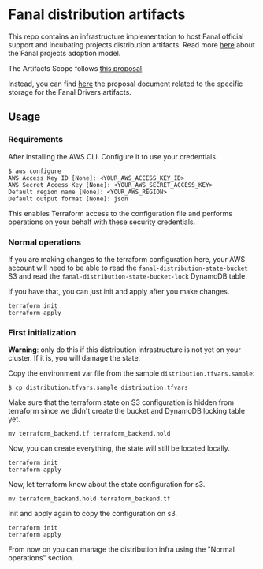 # Fanal distribution artifacts

This repo contains an infrastructure implementation to host Fanal official support and incubating projects distribution artifacts.
Read more [here](https://github.com/khulnasoft/evolution#adoption-model) about the Fanal projects adoption model.

The Artifacts Scope follows [this proposal](https://github.com/khulnasoft/fanal/blob/master/proposals/20200506-artifacts-scope-part-2.md).

Instead, you can find [here](https://github.com/khulnasoft/fanal/blob/master/proposals/20201025-drivers-storage-s3.md) the proposal document related to the specific storage for the Fanal Drivers artifacts.

## Usage

### Requirements

After installing the AWS CLI. Configure it to use your credentials.

```console
$ aws configure
AWS Access Key ID [None]: <YOUR_AWS_ACCESS_KEY_ID>
AWS Secret Access Key [None]: <YOUR_AWS_SECRET_ACCESS_KEY>
Default region name [None]: <YOUR_AWS_REGION>
Default output format [None]: json
```

This enables Terraform access to the configuration file and performs operations on your behalf with these security credentials.

### Normal operations

If you are making changes to the terraform configuration here, your AWS account
will need to be able to read the `fanal-distribution-state-bucket` S3 and read the
`fanal-distribution-state-bucket-lock` DynamoDB table.

If you have that, you can just init and apply after you make changes.

```
terraform init
terraform apply
```

### First initialization

**Warning**: only do this if this distribution infrastructure is not
yet on your cluster. If it is, you will damage the state.

Copy the environment var file from the sample `distribution.tfvars.sample`:

```console
$ cp distribution.tfvars.sample distribution.tfvars
```

Make sure that the terraform state on S3 configuration is hidden from terraform
since we didn't create the bucket and DynamoDB locking table yet.

```console
mv terraform_backend.tf terraform_backend.hold
```

Now, you can create everything, the state will still be located locally.

```console
terraform init
terraform apply
```

Now, let terraform know about the state configuration for s3.

```console
mv terraform_backend.hold terraform_backend.tf
```

Init and apply again to copy the configuration on s3.

```console
terraform init
terraform apply
```

From now on you can manage the distribution infra using the "Normal operations" section.

